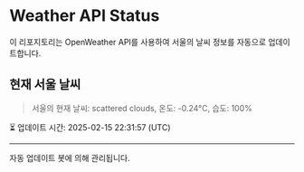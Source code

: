 
# Weather API Status

이 리포지토리는 OpenWeather API를 사용하여 서울의 날씨 정보를 자동으로 업데이트합니다.

## 현재 서울 날씨
> 서울의 현재 날씨: scattered clouds, 온도: -0.24°C, 습도: 100%

⏳ 업데이트 시간: 2025-02-15 22:31:57 (UTC)

---
자동 업데이트 봇에 의해 관리됩니다.
